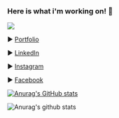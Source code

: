 ### Here is what i'm working on! 👋
![](https://komarev.com/ghpvc/?username=hugoresende27)

▶️ [Portfolio](https://hugoresende27.github.io/portfolio/index.html)

▶️ [LinkedIn](https://www.linkedin.com/in/hugo-resende-781ab1111/) 

▶️ [Instagram](https://https://www.instagram.com/hugo.c.res/)

▶️ [Facebook](https://www.facebook.com/hugo.c.resende)

[![Anurag's GitHub stats](https://github-readme-stats.vercel.app/api?username=hugoresende27)](https://github.com/hugoresende27/github-readme-stats)
<!-- [![Top Langs](https://github-readme-stats.vercel.app/api/top-langs/?username=hugoresende27&layout=compact)](https://github.com/hugoresende27/github-readme-stats) -->

<!-- [![Anurag's github stats](https://github-readme-stats.vercel.app/api?username=hugoresende27)](https://github.com/hugoresende27/github-readme-stats) -->
![Anurag's github stats](https://github-readme-stats.vercel.app/api?username=hugoresende27&show_icons=true)





<!--
**hugoresende27/hugoresende27** is a ✨ _special_ ✨ repository because its `README.md` (this file) appears on your GitHub profile.

Here are some ideas to get you started:

- 🔭 I’m currently working on ...
- 🌱 I’m currently learning ...
- 👯 I’m looking to collaborate on ...
- 🤔 I’m looking for help with ...
- 💬 Ask me about ...
- 📫 How to reach me: ...
- 😄 Pronouns: ...
- ⚡ Fun fact: ...
-->
